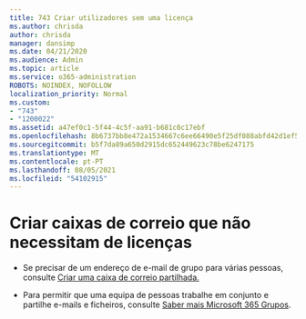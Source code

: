 ```yaml
---
title: 743 Criar utilizadores sem uma licença
ms.author: chrisda
author: chrisda
manager: dansimp
ms.date: 04/21/2020
ms.audience: Admin
ms.topic: article
ms.service: o365-administration
ROBOTS: NOINDEX, NOFOLLOW
localization_priority: Normal
ms.custom:
- "743"
- "1200022"
ms.assetid: a47ef0c1-5f44-4c5f-aa91-b681c0c17ebf
ms.openlocfilehash: 8b6737bb8e472a1534667c6ee66490e5f25df088abfd42d1ef5c13a28984be67
ms.sourcegitcommit: b5f7da89a650d2915dc652449623c78be6247175
ms.translationtype: MT
ms.contentlocale: pt-PT
ms.lasthandoff: 08/05/2021
ms.locfileid: "54102915"
---
```

# <a name="create-mailboxes-that-dont-require-licenses"></a>Criar caixas de correio que não necessitam de licenças

- Se precisar de um endereço de e-mail de grupo para várias pessoas, consulte [Criar uma caixa de correio partilhada.](https://docs.microsoft.com/microsoft-365/admin/email/create-a-shared-mailbox)

- Para permitir que uma equipa de pessoas trabalhe em conjunto e partilhe e-mails e ficheiros, consulte [Saber mais Microsoft 365 Grupos](https://support.office.com/article/b565caa1-5c40-40ef-9915-60fdb2d97fa2).
